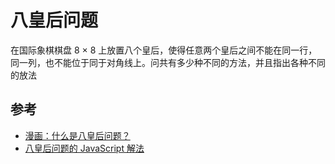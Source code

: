 # 八皇后问题

在国际象棋棋盘 8 × 8 上放置八个皇后，使得任意两个皇后之间不能在同一行，同一列，也不能位于同于对角线上。问共有多少种不同的方法，并且指出各种不同的放法

## 参考

- [漫画：什么是八皇后问题？](https://juejin.im/post/5accdb236fb9a028bb195562)
- [八皇后问题的 JavaScript 解法](https://www.w3ctech.com/topic/1786)
